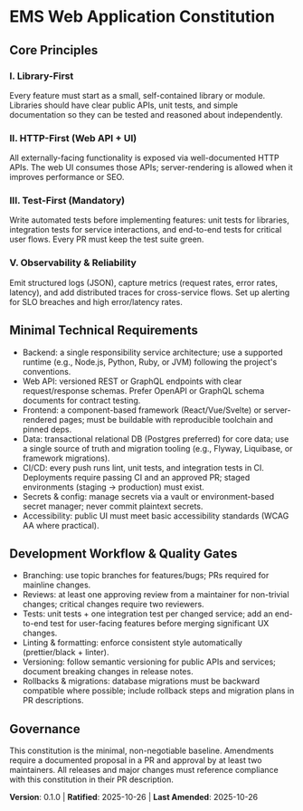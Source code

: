 # EMS Web Application Constitution

## Core Principles

### I. Library-First
Every feature must start as a small, self-contained library or module. Libraries should have clear public APIs, unit tests, and simple documentation so they can be tested and reasoned about independently.

### II. HTTP-First (Web API + UI)
All externally-facing functionality is exposed via well-documented HTTP APIs. The web UI consumes those APIs; server-rendering is allowed when it improves performance or SEO.

### III. Test-First (Mandatory)
Write automated tests before implementing features: unit tests for libraries, integration tests for service interactions, and end-to-end tests for critical user flows. Every PR must keep the test suite green.


### V. Observability & Reliability
Emit structured logs (JSON), capture metrics (request rates, error rates, latency), and add distributed traces for cross-service flows. Set up alerting for SLO breaches and high error/latency rates.

## Minimal Technical Requirements
- Backend: a single responsibility service architecture; use a supported runtime (e.g., Node.js, Python, Ruby, or JVM) following the project's conventions.
- Web API: versioned REST or GraphQL endpoints with clear request/response schemas. Prefer OpenAPI or GraphQL schema documents for contract testing.
- Frontend: a component-based framework (React/Vue/Svelte) or server-rendered pages; must be buildable with reproducible toolchain and pinned deps.
- Data: transactional relational DB (Postgres preferred) for core data; use a single source of truth and migration tooling (e.g., Flyway, Liquibase, or framework migrations).
- CI/CD: every push runs lint, unit tests, and integration tests in CI. Deployments require passing CI and an approved PR; staged environments (staging → production) must exist.
- Secrets & config: manage secrets via a vault or environment-based secret manager; never commit plaintext secrets.
- Accessibility: public UI must meet basic accessibility standards (WCAG AA where practical).

## Development Workflow & Quality Gates
- Branching: use topic branches for features/bugs; PRs required for mainline changes.
- Reviews: at least one approving review from a maintainer for non-trivial changes; critical changes require two reviewers.
- Tests: unit tests + one integration test per changed service; add an end-to-end test for user-facing features before merging significant UX changes.
- Linting & formatting: enforce consistent style automatically (prettier/black + linter).
- Versioning: follow semantic versioning for public APIs and services; document breaking changes in release notes.
- Rollbacks & migrations: database migrations must be backward compatible where possible; include rollback steps and migration plans in PR descriptions.


## Governance
This constitution is the minimal, non-negotiable baseline. Amendments require a documented proposal in a PR and approval by at least two maintainers. All releases and major changes must reference compliance with this constitution in their PR description.

**Version**: 0.1.0 | **Ratified**: 2025-10-26 | **Last Amended**: 2025-10-26
